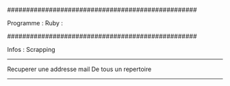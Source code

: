 ##################################################

Programme : Ruby :

##################################################

Infos : Scrapping 

--------------------------------------------------

Recuperer une addresse mail
De tous un repertoire 

--------------------------------------------------
